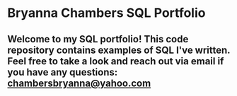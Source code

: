 # Bryanna Chambers SQL Portfolio

## Welcome to my SQL portfolio! This code repository contains examples of SQL I've written. Feel free to take a look and reach out via email if you have any questions: chambersbryanna@yahoo.com
